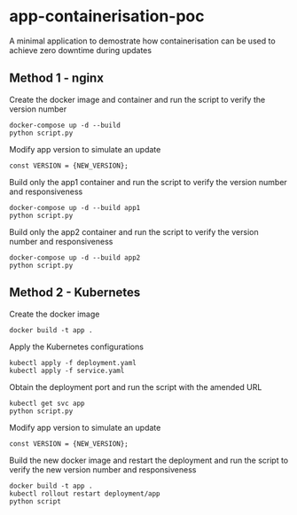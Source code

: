 # app-containerisation-poc

A minimal application to demostrate how containerisation can be used to achieve zero downtime during updates

## Method 1 - nginx
Create the docker image and container and run the script to verify the version number
```
docker-compose up -d --build
python script.py
```
Modify app version to simulate an update
```
const VERSION = {NEW_VERSION};
```
Build only the app1 container and run the script to verify the version number and responsiveness
```
docker-compose up -d --build app1
python script.py
```
Build only the app2 container and run the script to verify the version number and responsiveness
```
docker-compose up -d --build app2
python script.py
```

## Method 2 - Kubernetes
Create the docker image 
```
docker build -t app .
```
Apply the Kubernetes configurations
```
kubectl apply -f deployment.yaml
kubectl apply -f service.yaml
```
Obtain the deployment port and run the script with the amended URL
```
kubectl get svc app
python script.py
```
Modify app version to simulate an update
```
const VERSION = {NEW_VERSION};
```
Build the new docker image and restart the deployment and run the script to verify the new version number and responsiveness
```
docker build -t app .
kubectl rollout restart deployment/app
python script
```